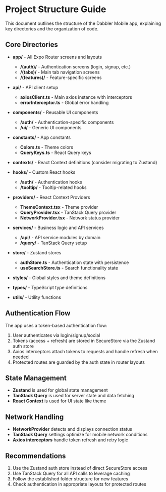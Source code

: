 # Project Structure Guide

This document outlines the structure of the Dabbler Mobile app, explaining key directories and the organization of code.

## Core Directories

- **app/** - All Expo Router screens and layouts
  - **/(auth)/** - Authentication screens (login, signup, etc.)
  - **/(tabs)/** - Main tab navigation screens
  - **/(features)/** - Feature-specific screens
  
- **api/** - API client setup
  - **axiosClient.ts** - Main axios instance with interceptors
  - **errorInterceptor.ts** - Global error handling

- **components/** - Reusable UI components
  - **/auth/** - Authentication-specific components 
  - **/ui/** - Generic UI components

- **constants/** - App constants
  - **Colors.ts** - Theme colors
  - **QueryKeys.ts** - React Query keys

- **contexts/** - React Context definitions (consider migrating to Zustand)

- **hooks/** - Custom React hooks
  - **/auth/** - Authentication hooks
  - **/tooltip/** - Tooltip-related hooks

- **providers/** - React Context Providers
  - **ThemeContext.tsx** - Theme provider
  - **QueryProvider.tsx** - TanStack Query provider
  - **NetworkProvider.tsx** - Network status provider

- **services/** - Business logic and API services
  - **/api/** - API service modules by domain
  - **/query/** - TanStack Query setup

- **store/** - Zustand stores
  - **authStore.ts** - Authentication state with persistence
  - **useSearchStore.ts** - Search functionality state

- **styles/** - Global styles and theme definitions

- **types/** - TypeScript type definitions

- **utils/** - Utility functions

## Authentication Flow

The app uses a token-based authentication flow:

1. User authenticates via login/signup/social
2. Tokens (access + refresh) are stored in SecureStore via the Zustand auth store
3. Axios interceptors attach tokens to requests and handle refresh when needed
4. Protected routes are guarded by the auth state in router layouts

## State Management

- **Zustand** is used for global state management
- **TanStack Query** is used for server state and data fetching
- **React Context** is used for UI state like theme

## Network Handling

- **NetworkProvider** detects and displays connection status
- **TanStack Query** settings optimize for mobile network conditions
- **Axios interceptors** handle token refresh and retry logic

## Recommendations

1. Use the Zustand auth store instead of direct SecureStore access
2. Use TanStack Query for all API calls to leverage caching
3. Follow the established folder structure for new features
4. Check authentication in appropriate layouts for protected routes 